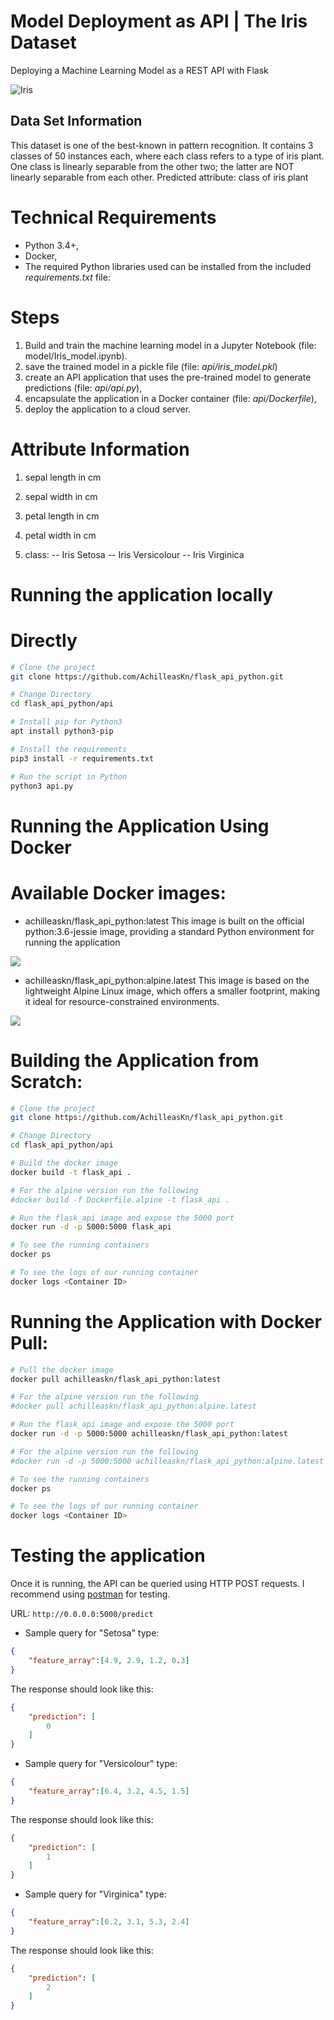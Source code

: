 # Model Deployment as API | The Iris Dataset

Deploying a Machine Learning Model as a REST API with Flask

![Iris](https://s3.amazonaws.com/assets.datacamp.com/blog_assets/Machine+Learning+R/iris-machinelearning.png "Iris")


## Data Set Information

This dataset is one of the best-known in pattern recognition. It contains 3 classes of 50 instances each, where each class refers to a type of iris plant. One class is linearly separable from the other two; the latter are NOT linearly separable from each other.
Predicted attribute: class of iris plant 




# Technical Requirements
+ Python 3.4+,
+ Docker,
+ The required Python libraries used can be installed from the included _requirements.txt_ file:







# Steps
1. Build and train the machine learning model in a Jupyter Notebook (file: model/Iris_model.ipynb).
2. save the trained model in a pickle file (file: _api/iris_model.pkl_)
3. create an API application that uses the pre-trained model to generate predictions (file: _api/api.py_),
3. encapsulate the application in a Docker container (file: _api/Dockerfile_),
4. deploy the application to a cloud server.






# Attribute Information

1. sepal length in cm 
2. sepal width in cm 
3. petal length in cm 
4. petal width in cm 

5. class: 
-- Iris Setosa 
-- Iris Versicolour 
-- Iris Virginica





# Running the application locally

# Directly
```bash
# Clone the project
git clone https://github.com/AchilleasKn/flask_api_python.git

# Change Directory
cd flask_api_python/api

# Install pip for Python3
apt install python3-pip

# Install the requirements
pip3 install -r requirements.txt

# Run the script in Python
python3 api.py
```





# Running the Application Using Docker

# Available Docker images:
- achilleaskn/flask_api_python:latest
This image is built on the official python:3.6-jessie image, providing a standard Python environment for running the application

[![](https://images.microbadger.com/badges/image/achilleaskn/flask_api_python.svg)](https://microbadger.com/images/achilleaskn/flask_api_python "Get your own image badge on microbadger.com")

- achilleaskn/flask_api_python:alpine.latest
This image is based on the lightweight Alpine Linux image, which offers a smaller footprint, making it ideal for resource-constrained environments.

[![](https://images.microbadger.com/badges/image/achilleaskn/flask_api_python:alpine.latest.svg)](https://microbadger.com/images/achilleaskn/flask_api_python:alpine.latest "Get your own image badge on microbadger.com")




# Building the Application from Scratch:

```bash
# Clone the project
git clone https://github.com/AchilleasKn/flask_api_python.git

# Change Directory
cd flask_api_python/api

# Build the docker image
docker build -t flask_api .

# For the alpine version run the following
#docker build -f Dockerfile.alpine -t flask_api .

# Run the flask_api image and expose the 5000 port 
docker run -d -p 5000:5000 flask_api

# To see the running containers
docker ps 

# To see the logs of our running container
docker logs <Container ID>
```




# Running the Application with Docker Pull:

```bash
# Pull the docker image
docker pull achilleaskn/flask_api_python:latest

# For the alpine version run the following
#docker pull achilleaskn/flask_api_python:alpine.latest

# Run the flask_api image and expose the 5000 port 
docker run -d -p 5000:5000 achilleaskn/flask_api_python:latest

# For the alpine version run the following
#docker run -d -p 5000:5000 achilleaskn/flask_api_python:alpine.latest

# To see the running containers
docker ps 

# To see the logs of our running container
docker logs <Container ID>
```






# Testing the application
Once it is running, the API can be queried using HTTP POST requests.
I recommend using [postman](https://www.getpostman.com/) for testing.

URL: `http://0.0.0.0:5000/predict`

- Sample query for "Setosa" type:
```json
{
	"feature_array":[4.9, 2.9, 1.2, 0.3]
}
```

The response should look like this:
```json
{
    "prediction": [
        0
    ]
}
```

- Sample query for "Versicolour" type:
```json
{
	"feature_array":[6.4, 3.2, 4.5, 1.5]
} 
```

The response should look like this:
```json
{
    "prediction": [
        1
    ]
}
```

- Sample query for "Virginica" type:
```json
{
	"feature_array":[6.2, 3.1, 5.3, 2.4]
} 
```

The response should look like this:
```json
{
    "prediction": [
        2
    ]
}
```
